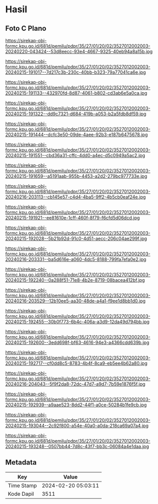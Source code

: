 # Hasil

## Foto C Plano

https://sirekap-obj-formc.kpu.go.id/681d/pemilu/pdpr/35/27/01/20/02/3527012002003-20240220-043424--53d8eecc-93e4-4667-9325-40eb94a8a15b.jpg

https://sirekap-obj-formc.kpu.go.id/681d/pemilu/pdpr/35/27/01/20/02/3527012002003-20240215-191017--7d217c3b-230c-40bb-b323-79a77041ca6e.jpg

https://sirekap-obj-formc.kpu.go.id/681d/pemilu/pdpr/35/27/01/20/02/3527012002003-20240215-191133--432970fd-8d87-4061-b802-cd3ab6e5a0ca.jpg

https://sirekap-obj-formc.kpu.go.id/681d/pemilu/pdpr/35/27/01/20/02/3527012002003-20240215-191322--dd9c7321-d684-419b-a053-b2a5fdb8df59.jpg

https://sirekap-obj-formc.kpu.go.id/681d/pemilu/pdpr/35/27/01/20/02/3527012002003-20240215-191444--dcfc3e50-09de-4aee-92b3-e187b6475678.jpg

https://sirekap-obj-formc.kpu.go.id/681d/pemilu/pdpr/35/27/01/20/02/3527012002003-20240215-191551--cbd36a31-cffc-4dd0-a4ec-d5c0949a5ac2.jpg

https://sirekap-obj-formc.kpu.go.id/681d/pemilu/pdpr/35/27/01/20/02/3527012002003-20240215-191659--a5191aab-955b-4453-a2d2-279bc977733e.jpg

https://sirekap-obj-formc.kpu.go.id/681d/pemilu/pdpr/35/27/01/20/02/3527012002003-20240216-203113--cb145e57-c4d4-4ba5-9ff2-4b5cb0eaf24e.jpg

https://sirekap-obj-formc.kpu.go.id/681d/pemilu/pdpr/35/27/01/20/02/3527012002003-20240215-191921--ee81610e-1cff-460f-8f79-f6cfd5d06dcd.jpg

https://sirekap-obj-formc.kpu.go.id/681d/pemilu/pdpr/35/27/01/20/02/3527012002003-20240215-192028--5b21b92d-91c0-4d51-aecc-206c04ae299f.jpg

https://sirekap-obj-formc.kpu.go.id/681d/pemilu/pdpr/35/27/01/20/02/3527012002003-20240216-203331--ba5d616e-a060-4dc5-8188-799fa7efa0e2.jpg

https://sirekap-obj-formc.kpu.go.id/681d/pemilu/pdpr/35/27/01/20/02/3527012002003-20240215-192240--0a288f51-71e8-4b2e-8719-08bacea412bf.jpg

https://sirekap-obj-formc.kpu.go.id/681d/pemilu/pdpr/35/27/01/20/02/3527012002003-20240216-203529--12b10ee5-aa30-48de-a4a1-f9ee1d8bb1d0.jpg

https://sirekap-obj-formc.kpu.go.id/681d/pemilu/pdpr/35/27/01/20/02/3527012002003-20240215-192455--30b0f773-6b4c-406a-a3d9-12da49d794bb.jpg

https://sirekap-obj-formc.kpu.go.id/681d/pemilu/pdpr/35/27/01/20/02/3527012002003-20240215-192600--3edd698f-bf63-4616-94e3-a4366cdd639b.jpg

https://sirekap-obj-formc.kpu.go.id/681d/pemilu/pdpr/35/27/01/20/02/3527012002003-20240215-192717--cf0dd8c5-8783-4b4f-8ca9-eb5ee4b62a80.jpg

https://sirekap-obj-formc.kpu.go.id/681d/pemilu/pdpr/35/27/01/20/02/3527012002003-20240216-204043--5f9f2da8-72dc-47d7-a9d7-7b59e1876f5f.jpg

https://sirekap-obj-formc.kpu.go.id/681d/pemilu/pdpr/35/27/01/20/02/3527012002003-20240215-192939--a9aae523-8dd2-44f1-a0ce-50284b1fe9cb.jpg

https://sirekap-obj-formc.kpu.go.id/681d/pemilu/pdpr/35/27/01/20/02/3527012002003-20240215-193044--2c92f800-a54e-40a0-a0da-218ca69a07a4.jpg

https://sirekap-obj-formc.kpu.go.id/681d/pemilu/pdpr/35/27/01/20/02/3527012002003-20240215-193248--0507bb44-7d8c-43f7-bb3c-06084a4e1daa.jpg


## Metadata

| Key        | Value               |
| ---------- | ------------------- |
| Time Stamp | 2024-02-20 05:03:11 |
| Kode Dapil | 3511                |



